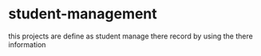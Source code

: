 # student-management
this projects are define as student manage there record by using the there information 
